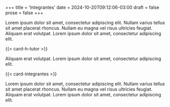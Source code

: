 +++
title = 'Integrantes'
date = 2024-10-20T09:12:06-03:00
draft = false
prose = false
+++

Lorem ipsum dolor sit amet, consectetur adipiscing elit. Nullam varius tellus sit amet placerat rhoncus. Nullam eu magna vel risus ultricies feugiat. Aliquam erat volutpat. Lorem ipsum dolor sit amet, consectetur adipiscing elit.

{{< card-h-tutor >}}

Aliquam erat volutpat. Lorem ipsum dolor sit amet, consectetur adipiscing elit.

{{< card-integrantes >}}

Lorem ipsum dolor sit amet, consectetur adipiscing elit. Nullam varius tellus sit amet placerat rhoncus. Nullam eu magna vel risus ultricies feugiat. Aliquam erat volutpat. Lorem ipsum dolor sit amet, consectetur adipiscing elit.